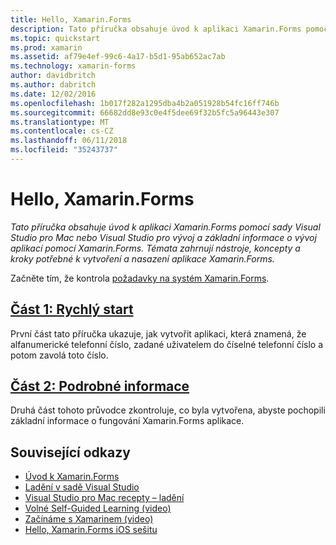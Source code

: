 ```yaml
---
title: Hello, Xamarin.Forms
description: Tato příručka obsahuje úvod k aplikaci Xamarin.Forms pomocí sady Visual Studio pro Mac nebo Visual Studio pro vývoj a základní informace o vývoj aplikací pomocí Xamarin.Forms.
ms.topic: quickstart
ms.prod: xamarin
ms.assetid: af79e4ef-99c6-4a17-b5d1-95ab652ac7ab
ms.technology: xamarin-forms
author: davidbritch
ms.author: dabritch
ms.date: 12/02/2016
ms.openlocfilehash: 1b017f282a1295dba4b2a051928b54fc16ff746b
ms.sourcegitcommit: 66682dd8e93c0e4f5dee69f32b5fc5a96443e307
ms.translationtype: MT
ms.contentlocale: cs-CZ
ms.lasthandoff: 06/11/2018
ms.locfileid: "35243737"
---
```

# <a name="hello-xamarinforms"></a>Hello, Xamarin.Forms

_Tato příručka obsahuje úvod k aplikaci Xamarin.Forms pomocí sady Visual Studio pro Mac nebo Visual Studio pro vývoj a základní informace o vývoj aplikací pomocí Xamarin.Forms. Témata zahrnují nástroje, koncepty a kroky potřebné k vytvoření a nasazení aplikace Xamarin.Forms._

Začněte tím, že kontrola [požadavky na systém Xamarin.Forms](~/cross-platform/get-started/installation/index.md).

## <a name="part-1-quickstartxamarin-formsget-startedhello-xamarin-formsquickstartmd"></a>[Část 1: Rychlý start](~/xamarin-forms/get-started/hello-xamarin-forms/quickstart.md)

První část tato příručka ukazuje, jak vytvořit aplikaci, která znamená, že alfanumerické telefonní číslo, zadané uživatelem do číselné telefonní číslo a potom zavolá toto číslo.

## <a name="part-2-deep-divexamarin-formsget-startedhello-xamarin-formsdeepdivemd"></a>[Část 2: Podrobné informace](~/xamarin-forms/get-started/hello-xamarin-forms/deepdive.md)

Druhá část tohoto průvodce zkontroluje, co byla vytvořena, abyste pochopili základní informace o fungování Xamarin.Forms aplikace.


## <a name="related-links"></a>Související odkazy

- [Úvod k Xamarin.Forms](~/xamarin-forms/get-started/introduction-to-xamarin-forms.md)
- [Ladění v sadě Visual Studio](http://msdn.microsoft.com/library/k0k771bt%28v=vs.90%29.aspx)
- [Visual Studio pro Mac recepty – ladění](https://developer.xamarin.com/recipes/cross-platform/ide/debugging/)
- [Volné Self-Guided Learning (video)](https://university.xamarin.com/self-guided)
- [Začínáme s Xamarinem (video)](https://developer.xamarin.com/videos/)
- [Hello, Xamarin.Forms iOS sešitu](https://developer.xamarin.com/workbooks/xamarin-forms/getting-started/GettingStartedWithXamarinForms-ios.workbook)
